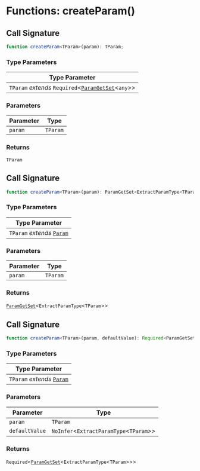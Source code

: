 # Functions: createParam()

## Call Signature

```ts
function createParam<TParam>(param): TParam;
```

### Type Parameters

| Type Parameter |
| ------ |
| `TParam` *extends* `Required`\<[`ParamGetSet`](../types/ParamGetSet.md)\<`any`\>\> |

### Parameters

| Parameter | Type |
| ------ | ------ |
| `param` | `TParam` |

### Returns

`TParam`

## Call Signature

```ts
function createParam<TParam>(param): ParamGetSet<ExtractParamType<TParam>>;
```

### Type Parameters

| Type Parameter |
| ------ |
| `TParam` *extends* [`Param`](../types/Param.md) |

### Parameters

| Parameter | Type |
| ------ | ------ |
| `param` | `TParam` |

### Returns

[`ParamGetSet`](../types/ParamGetSet.md)\<`ExtractParamType`\<`TParam`\>\>

## Call Signature

```ts
function createParam<TParam>(param, defaultValue): Required<ParamGetSet<ExtractParamType<TParam>>>;
```

### Type Parameters

| Type Parameter |
| ------ |
| `TParam` *extends* [`Param`](../types/Param.md) |

### Parameters

| Parameter | Type |
| ------ | ------ |
| `param` | `TParam` |
| `defaultValue` | `NoInfer`\<`ExtractParamType`\<`TParam`\>\> |

### Returns

`Required`\<[`ParamGetSet`](../types/ParamGetSet.md)\<`ExtractParamType`\<`TParam`\>\>\>
